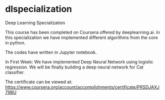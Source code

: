 # dlspecialization
Deep Learning Specialization

This course has been completed on Coursera offered by deeplearning.ai. In this specialization we have implemented different algorithms from the core in python.

The codes have written in Jupyter notebook.

In First Week: We have implemented Deep Neural Network using logistic regression. We will be finally building a deep neural network for Cat classifier.

The certificate can be viewed at: https://www.coursera.org/account/accomplishments/certificate/PRSDJAXJ79BU
